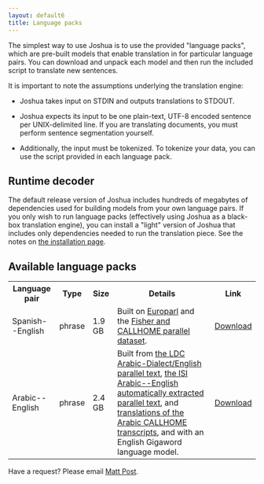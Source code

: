 ```yaml
---
layout: default6
title: Language packs
---
```


The simplest way to use Joshua is to use the provided "language packs", which are pre-built models
that enable translation in for particular language pairs. You can download and unpack each model and
then run the included script to translate new sentences.

It is important to note the assumptions underlying the translation engine:

- Joshua takes input on STDIN and outputs translations to STDOUT.

- Joshua expects its input to be one plain-text, UTF-8 encoded sentence per UNIX-delimited line. If
  you are translating documents, you must perform sentence segmentation yourself.
  
- Additionally, the input must be tokenized. To tokenize your data, you can use the script provided
  in each language pack.

## Runtime decoder

The default release version of Joshua includes hundreds of megabytes of dependencies used
for building models from your own language pairs. If you only wish to run language packs
(effectively using Joshua as a black-box translation engine), you can install a "light" version
of Joshua that includes only dependencies needed to run the translation piece. See the notes
on [the installation page](../6/install.html).

## Available language packs

<table class="table table-condensed">
  <tr>
    <th>Language pair</th>
    <th>Type</th>
    <th>Size</th>
    <th>Details</th>
    <th>Link</th>
  </tr>
  <tr>
    <td>Spanish--English</td>
    <td>phrase</td>
    <td>1.9 GB</td>
    <td>Built on <a href="http://www.statmt.org/europarl/">Europarl</a> and the <a href="https://catalog.ldc.upenn.edu/LDC2014T23">Fisher and CALLHOME parallel dataset</a>.</td>
    <td><a href="es-en-phrase/">Download</a></td>
  </tr>
  <tr>
    <td>Arabic--English</td>
    <td>phrase</td>
    <td>2.4 GB</td>
    <td>Built from
  <a href="https://catalog.ldc.upenn.edu/LDC2012T09">the LDC Arabic-Dialect/English parallel text</a>,
  <a href="https://catalog.ldc.upenn.edu/LDC2007T08">the ISI Arabic--English automatically extracted parallel text</a>, 
  and <a href="https://catalog.ldc.upenn.edu/LDC97T19">translations of the Arabic CALLHOME transcripts</a>, and with an English Gigaword language model.
    </td>
    <td><a href="ar-en-phrase/">Download</a></td>
  </tr>
</table>

Have a request? Please email [Matt Post](http://cs.jhu.edu/~post/).
